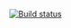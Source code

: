 [![Build status](https://ci.appveyor.com/api/projects/status/jjol98lmcnns0vj9?svg=true)](https://ci.appveyor.com/project/lioness1741/ahj-homeworks-testing)